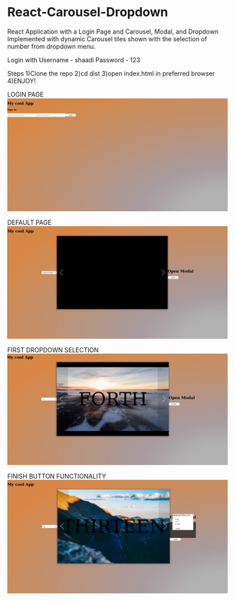 # React-Carousel-Dropdown
React Application with a Login Page and Carousel, Modal, and Dropdown Implemented with dynamic Carousel tiles shown with the selection of number from dropdown menu. 


Login with
  Username - shaadi
  Password - 123
  
 Steps
 1)Clone the repo
 2)cd dist
 3)open index.html in preferred browser
 4)ENJOY!
 
 LOGIN PAGE
 ![alt text](https://github.com/DreadPirateRobert/React-Carousel-Dropdown/blob/master/img/image1.png)
 
 DEFAULT PAGE
 ![alt text](https://github.com/DreadPirateRobert/React-Carousel-Dropdown/blob/master/img/image2.png)
 
 FIRST DROPDOWN SELECTION
 ![alt text](https://github.com/DreadPirateRobert/React-Carousel-Dropdown/blob/master/img/image3.png)
 
 FINISH BUTTON FUNCTIONALITY
 ![alt text](https://github.com/DreadPirateRobert/React-Carousel-Dropdown/blob/master/img/image4.png)
 
